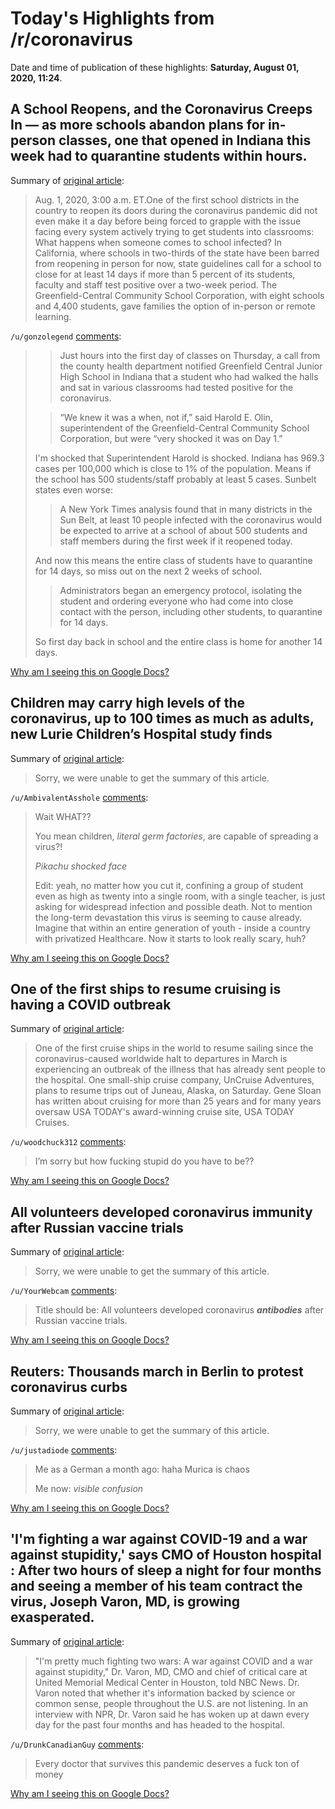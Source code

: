 # Today's Highlights from /r/coronavirus

Date and time of publication of these highlights: **Saturday, August 01, 2020, 11:24**.

## A School Reopens, and the Coronavirus Creeps In — as more schools abandon plans for in-person classes, one that opened in Indiana this week had to quarantine students within hours.

Summary of [original article](https://www.nytimes.com/2020/08/01/us/schools-reopening-indiana-coronavirus.html):

> Aug. 1, 2020, 3:00 a.m. ET.One of the first school districts in the country to reopen its doors during the coronavirus pandemic did not even make it a day before being forced to grapple with the issue facing every system actively trying to get students into classrooms: What happens when someone comes to school infected? In California, where schools in two-thirds of the state have been barred from reopening in person for now, state guidelines call for a school to close for at least 14 days if more than 5 percent of its students, faculty and staff test positive over a two-week period. The Greenfield-Central Community School Corporation, with eight schools and 4,400 students, gave families the option of in-person or remote learning.

`/u/gonzolegend` [comments](https://www.reddit.com/r/Coronavirus/comments/i1qb8s/a_school_reopens_and_the_coronavirus_creeps_in_as/):

> > Just hours into the first day of classes on Thursday, a call from the county health department notified Greenfield Central Junior High School in Indiana that a student who had walked the halls and sat in various classrooms had tested positive for the coronavirus.
> 
> > “We knew it was a when, not if,” said Harold E. Olin, superintendent of the Greenfield-Central Community School Corporation, but were “very shocked it was on Day 1.”
> 
> I'm shocked that Superintendent Harold is shocked. Indiana has 969.3 cases per 100,000 which is close to 1% of the population. Means if the school has 500 students/staff probably at least 5 cases. Sunbelt states even worse:
> > 
> > A New York Times analysis found that in many districts in the Sun Belt, at least 10 people infected with the coronavirus would be expected to arrive at a school of about 500 students and staff members during the first week if it reopened today.
> 
> And now this means the entire class of students have to quarantine for 14 days, so miss out on the next 2 weeks of school. 
> 
> > Administrators began an emergency protocol, isolating the student and ordering everyone who had come into close contact with the person, including other students, to quarantine for 14 days.
> 
> So first day back in school and the entire class is home for another 14 days.

[Why am I seeing this on Google Docs?](https://docs.google.com/document/d/1Dc6We63vOXIZsc0op-Bt4abqkYjXzOigalQqFxmvvbM/edit?usp=sharing)

## Children may carry high levels of the coronavirus, up to 100 times as much as adults, new Lurie Children’s Hospital study finds

Summary of [original article](https://www.chicagotribune.com/coronavirus/ct-nw-nyt-coronavirus-children-lurie-childrens-hospital-study-20200731-enq5fjcjxzbtvceqombbuekfka-story.html):

> Sorry, we were unable to get the summary of this article.

`/u/AmbivalentAsshole` [comments](https://www.reddit.com/r/Coronavirus/comments/i1qy65/children_may_carry_high_levels_of_the_coronavirus/):

> Wait WHAT??
> 
> You mean children, *literal germ factories*, are capable of spreading a virus?!
> 
> *Pikachu shocked face*
> 
> Edit: yeah, no matter how you cut it, confining a group of student even as high as twenty into a single room, with a single teacher, is just asking for widespread infection and possible death. Not to mention the long-term devastation this virus is seeming to cause already. Imagine that within an entire generation of youth - inside a country with privatized Healthcare. Now it starts to look really scary, huh?

[Why am I seeing this on Google Docs?](https://docs.google.com/document/d/1Dc6We63vOXIZsc0op-Bt4abqkYjXzOigalQqFxmvvbM/edit?usp=sharing)

## One of the first ships to resume cruising is having a COVID outbreak

Summary of [original article](https://thepointsguy.com/news/covid-outbreak-hurtigruten-norway/):

> One of the first cruise ships in the world to resume sailing since the coronavirus-caused worldwide halt to departures in March is experiencing an outbreak of the illness that has already sent people to the hospital. One small-ship cruise company, UnCruise Adventures, plans to resume trips out of Juneau, Alaska, on Saturday. Gene Sloan has written about cruising for more than 25 years and for many years oversaw USA TODAY's award-winning cruise site, USA TODAY Cruises.

`/u/woodchuck312` [comments](https://www.reddit.com/r/Coronavirus/comments/i1jasa/one_of_the_first_ships_to_resume_cruising_is/):

> I’m sorry but how fucking stupid do you have to be??

[Why am I seeing this on Google Docs?](https://docs.google.com/document/d/1Dc6We63vOXIZsc0op-Bt4abqkYjXzOigalQqFxmvvbM/edit?usp=sharing)

## All volunteers developed coronavirus immunity after Russian vaccine trials

Summary of [original article](https://tass.com/world/1184711):

> Sorry, we were unable to get the summary of this article.

`/u/YourWebcam` [comments](https://www.reddit.com/r/Coronavirus/comments/i1qz4q/all_volunteers_developed_coronavirus_immunity/):

> Title should be: All volunteers developed coronavirus ***antibodies*** after Russian vaccine trials.

[Why am I seeing this on Google Docs?](https://docs.google.com/document/d/1Dc6We63vOXIZsc0op-Bt4abqkYjXzOigalQqFxmvvbM/edit?usp=sharing)

## Reuters: Thousands march in Berlin to protest coronavirus curbs

Summary of [original article](https://www.reuters.com/article/us-germany-protests/thousands-march-in-berlin-to-protest-coronavirus-curbs-idUSKBN24X3RZ):

> Sorry, we were unable to get the summary of this article.

`/u/justadiode` [comments](https://www.reddit.com/r/Coronavirus/comments/i1rx4t/reuters_thousands_march_in_berlin_to_protest/):

> Me as a German a month ago: haha Murica is chaos  
>   
> Me now: *visible confusion*

[Why am I seeing this on Google Docs?](https://docs.google.com/document/d/1Dc6We63vOXIZsc0op-Bt4abqkYjXzOigalQqFxmvvbM/edit?usp=sharing)

## 'I'm fighting a war against COVID-19 and a war against stupidity,' says CMO of Houston hospital : After two hours of sleep a night for four months and seeing a member of his team contract the virus, Joseph Varon, MD, is growing exasperated.

Summary of [original article](https://www.beckershospitalreview.com/hospital-physician-relationships/i-m-fighting-a-war-against-covid-19-and-a-war-against-stupidity-says-cmo-of-houston-hospital.html):

> "I'm pretty much fighting two wars: A war against COVID and a war against stupidity," Dr. Varon, MD, CMO and chief of critical care at United Memorial Medical Center in Houston, told NBC News. Dr. Varon noted that whether it's information backed by science or common sense, people throughout the U.S. are not listening. In an interview with NPR, Dr. Varon said he has woken up at dawn every day for the past four months and has headed to the hospital.

`/u/DrunkCanadianGuy` [comments](https://www.reddit.com/r/Coronavirus/comments/i1vkxs/im_fighting_a_war_against_covid19_and_a_war/):

> Every doctor that survives this pandemic deserves a fuck ton of money

[Why am I seeing this on Google Docs?](https://docs.google.com/document/d/1Dc6We63vOXIZsc0op-Bt4abqkYjXzOigalQqFxmvvbM/edit?usp=sharing)

